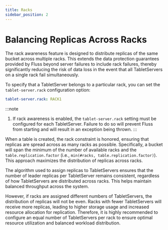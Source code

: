 ```yaml
---
title: Racks
sidebar_position: 2
---
```


<!--
 Licensed to the Apache Software Foundation (ASF) under one
 or more contributor license agreements.  See the NOTICE file
 distributed with this work for additional information
 regarding copyright ownership.  The ASF licenses this file
 to you under the Apache License, Version 2.0 (the
 "License"); you may not use this file except in compliance
 with the License.  You may obtain a copy of the License at

      http://www.apache.org/licenses/LICENSE-2.0

 Unless required by applicable law or agreed to in writing, software
 distributed under the License is distributed on an "AS IS" BASIS,
 WITHOUT WARRANTIES OR CONDITIONS OF ANY KIND, either express or implied.
 See the License for the specific language governing permissions and
 limitations under the License.
-->

# Balancing Replicas Across Racks

The rack awareness feature is designed to distribute replicas of the same bucket across multiple racks. This extends the 
data protection guarantees provided by Fluss beyond server failures to include rack failures, thereby significantly 
reducing the risk of data loss in the event that all TabletServers on a single rack fail simultaneously.

To specify that a TabletServer belongs to a particular rack, you can set the `tablet-server.rack` configuration option:

```yaml title="conf/server.yaml"
tablet-server.rack: RACK1
```

:::note
1. If rack awareness is enabled, the `tablet-server.rack` setting must be configured for each TabletServer. Failure to do so will prevent Fluss from starting and will result in an exception being thrown.
:::

When a table is created, the rack constraint is honored, ensuring that replicas are spread across as many racks as possible. 
Specifically, a bucket will span the minimum of the number of available racks and the `table.replication.factor` (i.e., `min(#racks, table.replication.factor)`).
This approach maximizes the distribution of replicas across racks.

The algorithm used to assign replicas to TabletServers ensures that the number of leader replicas per TabletServer 
remains consistent, regardless of how TabletServers are distributed across racks. This helps maintain balanced throughput 
across the system.

However, if racks are assigned different numbers of TabletServers, the distribution of replicas will not be even. Racks 
with fewer TabletServers will receive more replicas, leading to higher storage usage and increased resource allocation 
for replication. Therefore, it is highly recommended to configure an equal number of TabletServers per rack to ensure 
optimal resource utilization and balanced workload distribution.